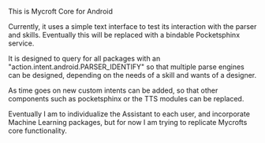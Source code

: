 This is Mycroft Core for Android

Currently, it uses a simple text interface to test its interaction with the parser and skills. Eventually this will be replaced with a bindable Pocketsphinx service.

It is designed to query for all packages with an "action.intent.android.PARSER_IDENTIFY" so that multiple parse engines can be designed, depending on the needs of a skill and wants of a designer.

As time goes on new custom intents can be added, so that other components such as pocketsphinx or the TTS modules can be replaced.

Eventually I am to individualize the Assistant to each user, and incorporate Machine Learning packages, but for now I am trying to replicate Mycrofts core functionality.
